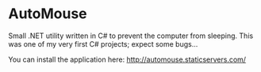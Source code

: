 # AutoMouse
Small .NET utility written in C# to prevent the computer from sleeping.  This was one of my very first C# projects; expect some bugs...

You can install the application here:  http://automouse.staticservers.com/
